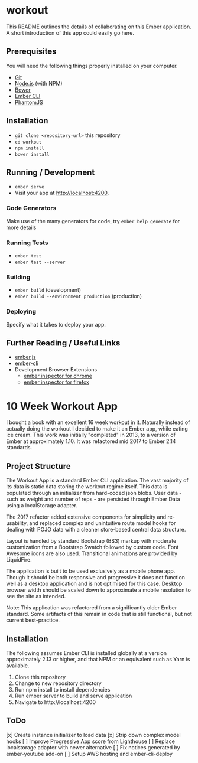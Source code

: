 # workout

This README outlines the details of collaborating on this Ember application.
A short introduction of this app could easily go here.

## Prerequisites

You will need the following things properly installed on your computer.

* [Git](https://git-scm.com/)
* [Node.js](https://nodejs.org/) (with NPM)
* [Bower](https://bower.io/)
* [Ember CLI](https://ember-cli.com/)
* [PhantomJS](http://phantomjs.org/)

## Installation

* `git clone <repository-url>` this repository
* `cd workout`
* `npm install`
* `bower install`

## Running / Development

* `ember serve`
* Visit your app at [http://localhost:4200](http://localhost:4200).

### Code Generators

Make use of the many generators for code, try `ember help generate` for more details

### Running Tests

* `ember test`
* `ember test --server`

### Building

* `ember build` (development)
* `ember build --environment production` (production)

### Deploying

Specify what it takes to deploy your app.

## Further Reading / Useful Links

* [ember.js](http://emberjs.com/)
* [ember-cli](https://ember-cli.com/)
* Development Browser Extensions
  * [ember inspector for chrome](https://chrome.google.com/webstore/detail/ember-inspector/bmdblncegkenkacieihfhpjfppoconhi)
  * [ember inspector for firefox](https://addons.mozilla.org/en-US/firefox/addon/ember-inspector/)

# 10 Week Workout App

I bought a book with an excellent 16 week workout in it. Naturally instead of actually doing the workout I decided to make it an Ember app, while eating ice cream. This work was initially "completed" in 2013, to a version of Ember at approximately 1.10. It was refactored mid 2017 to Ember 2.14 standards.

## Project Structure

The Workout App is a standard Ember CLI application. The vast majority of its data is static data storing the workout regime itself. This data is populated through an initializer from hard-coded json blobs. User data - such as weight and number of reps - are persisted through Ember Data using a localStorage adapter.

The 2017 refactor added extensive components for simplicity and re-usability,  and replaced complex and unintuitive route model hooks for dealing with POJO data with a cleaner store-based central data structure.

Layout is handled by standard Bootstrap (BS3) markup with moderate customization from a Bootstrap Swatch followed by custom code. Font Awesome icons are also used. Transitional animations are provided by LiquidFire.

The application is built to be used exclusively as a mobile phone app. Though it should be both responsive and progressive it does not function well as a desktop application and is not optimised for this case. Desktop browser width should be scaled down to approximate a mobile resolution to see the site as intended.

Note: This application was refactored from a significantly older Ember standard. Some artifacts of this remain in code that is still functional, but not current best-practice. 

## Installation
The following assumes Ember CLI is installed globally at a version approximately 2.13 or higher, and that NPM or an equivalent such as Yarn is available.

1. Clone this repository
2. Change to new repository directory
3. Run npm install to install dependencies
4. Run ember server to build and serve application
5. Navigate to http://localhost:4200

## ToDo

[x] Create instance initializer to load data
[x] Strip down complex model hooks
[ ] Improve Progressive App score from Lighthouse
[ ] Replace localstorage adapter with newer alternative
[ ] Fix notices generated by ember-youtube add-on
[ ] Setup AWS hosting and ember-cli-deploy